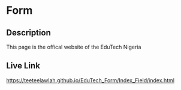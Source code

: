 # Form

## Description
This page is the offical website of the EduTech Nigeria

## Live Link
https://teeteelawlah.github.io/EduTech_Form/Index_Field/index.html
